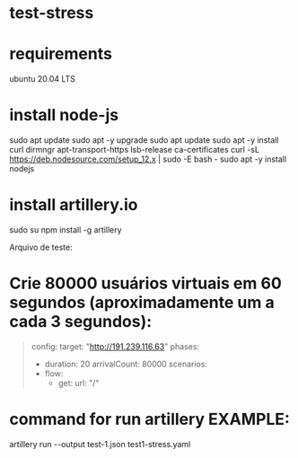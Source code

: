 # test-stress

# requirements
ubuntu 20.04 LTS

# install node-js

sudo apt update
sudo apt -y upgrade
sudo apt update
sudo apt -y install curl dirmngr apt-transport-https lsb-release ca-certificates
curl -sL https://deb.nodesource.com/setup_12.x | sudo -E bash -
sudo apt -y install nodejs

# install artillery.io

sudo su
npm install -g artillery


Arquivo de teste:

# Crie 80000 usuários virtuais em 60 segundos (aproximadamente um a cada 3 segundos):

>config:
>  target: "http://191.239.116.63"
>  phases:
>    - duration: 20
>      arrivalCount: 80000
> scenarios:
>  - flow:
>      - get:
>          url: "/"
          
# command for run artillery EXAMPLE:
artillery run --output test-1.json test1-stress.yaml
